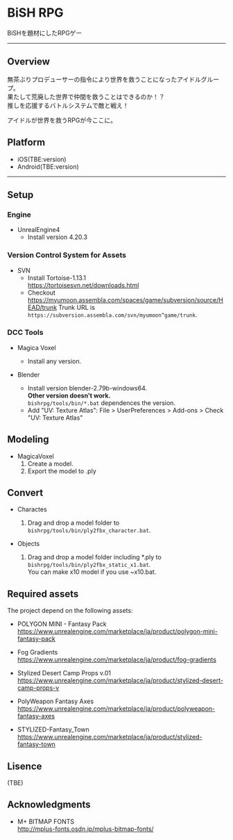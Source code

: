 # BiSH RPG

BiSHを題材にしたRPGゲー

----

## Overview

無茶ぶりプロデューサーの指令により世界を救うことになったアイドルグループ。  
果たして荒廃した世界で仲間を救うことはできるのか！？  
推しを応援するバトルシステムで敵と戦え！
  
アイドルが世界を救うRPGが今ここに。

## Platform

- iOS(TBE:version)
- Android(TBE:version)

----

## Setup

### Engine

- UnrealEngine4
  - Install version 4.20.3

### Version Control System for Assets

- SVN
  - Install Tortoise-1.13.1  
    https://tortoisesvn.net/downloads.html
  - Checkout https://myumoon.assembla.com/spaces/game/subversion/source/HEAD/trunk 
    Trunk URL is ```https://subversion.assembla.com/svn/myumoon^game/trunk```.

### DCC Tools

- Magica Voxel
  - Install any version.

- Blender
  - Install version blender-2.79b-windows64.  
    **Other version doesn't work.**  
    ```bishrpg/tools/bin/*.bat``` dependences the version.
  - Add "UV: Texture Atlas":
    File > UserPreferences > Add-ons > Check "UV: Texture Atlas"

## Modeling

- MagicaVoxel
  1. Create a model.
  1. Export the model to .ply

## Convert

- Charactes
  1. Drag and drop a model folder to ```bishrpg/tools/bin/ply2fbx_character.bat```.

- Objects
  1. Drag and drop a model folder including *.ply to ```bishrpg/tools/bin/ply2fbx_static_x1.bat```.  
     You can make x10 model if you use ~x10.bat.

## Required assets

The project depend on the following assets:

- POLYGON MINI - Fantasy Pack  
  https://www.unrealengine.com/marketplace/ja/product/polygon-mini-fantasy-pack

- Fog Gradients  
  https://www.unrealengine.com/marketplace/ja/product/fog-gradients

- Stylized Desert Camp Props v.01  
  https://www.unrealengine.com/marketplace/ja/product/stylized-desert-camp-props-v

- PolyWeapon Fantasy Axes  
  https://www.unrealengine.com/marketplace/ja/product/polyweapon-fantasy-axes

- STYLIZED-Fantasy_Town
  https://www.unrealengine.com/marketplace/ja/product/stylized-fantasy-town

## Lisence

(TBE)

## Acknowledgments

- M+ BITMAP FONTS  
  http://mplus-fonts.osdn.jp/mplus-bitmap-fonts/